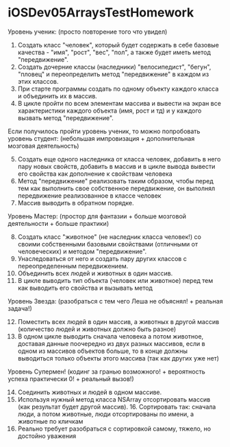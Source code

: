 iOSDev05ArraysTestHomework
==========================
Уровень ученик:
(просто повторение того что увидел)

1. Создать класс "человек", который будет содержать в себе базовые качества - "имя", "рост", "вес", "пол", а также будет иметь метод "передвижение".
2. Создать дочерние классы (наследники) "велосипедист", "бегун", "пловец" и переопределить метод "передвижение" в каждом из этих классов.
3. При старте программы создать по одному объекту каждого класса и объединить их в массив.
4. В цикле пройти по всем элементам массива и вывести на экран все характеристики каждого объекта (имя, рост и тд) и у каждого вызвать метод "передвижение".

Если получилось пройти уровень ученик, то можно попробовать уровень студент:
(небольшая импровизация + дополнительная мозговая деятельность)

5. Создать еще одного наследника от класса человек, добавить в него пару новых свойств, добавить в массив и в цикле вывода вывести его свойства как дополнение к свойствам человека
6. Метод "передвижение" реализовать таким образом, чтобы перед тем как выполнить свое собственное передвижение, он выполнял передвижение реализованное в классе человек
7. Массив выводить в обратном порядке.

Уровень Мастер:
(простор для фантазии + больше мозговой деятельности + больше практики)

8. Создать класс "животное" (не наследник класса человек!) со своими собственными базовыми свойствами (отличными от человеческих) и методом "передвижение".
9. Унаследоваться от него и создать пару других классов с переопределенным передвижением.
10. Объединить всех людей и животных в один массив.
11. В цикле выводить тип объекта (человек или животное) перед тем как выводить его свойства и вызывать метод

Уровень Звезда:
(разобраться с тем чего Леша не объяснял! + реальная задача!)

12. Поместить всех людей в один массив, а животных в другой массив (количество людей и животных должно быть разное)
13. В одном цикле выводить сначала человека а потом животное, доставая данные поочередно из двух разных массивов, если в одном из массивов объектов больше, то в конце должны выводиться только объекты этого массива (так как других уже нет)

Уровень Супермен!
(кодинг за гранью возможного! + вероятность успеха практически 0! + реальный вызов!)

14. Соединить животных и людей в одном массиве.
15. Используя нужный метод класса NSArray отсортировать массив (как результат будет другой массив). 16. Сортировать так: сначала люди, а потом животные, люди отсортированы по имени, а животные по кличкам
17. Реально требует разобраться с сортировкой самому, тяжело, но достойно уважения
